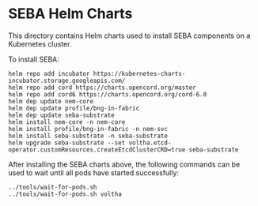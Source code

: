 # SEBA Helm Charts

This directory contains Helm charts used to install SEBA components on
a Kubernetes cluster.

To install SEBA:

```
helm repo add incubator https://kubernetes-charts-incubator.storage.googleapis.com/
helm repo add cord https://charts.opencord.org/master
helm repo add cord6 https://charts.opencord.org/cord-6.0
helm dep update nem-core
helm dep update profile/bng-in-fabric
helm dep update seba-substrate
helm install nem-core -n nem-core
helm install profile/bng-in-fabric -n nem-svc
helm install seba-substrate -n seba-substrate
helm upgrade seba-substrate --set voltha.etcd-operator.customResources.createEtcdClusterCRD=true seba-substrate
```

After installing the SEBA charts above, the following commands can be used to
wait until all pods have started successfully:

```
../tools/wait-for-pods.sh
../tools/wait-for-pods.sh voltha
```